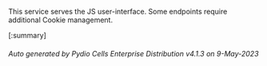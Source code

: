 






This service serves the JS user-interface. Some endpoints require additional Cookie management.

[:summary]

###### Auto generated by Pydio Cells Enterprise Distribution v4.1.3 on 9-May-2023

